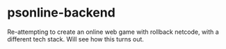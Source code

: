 # psonline-backend

Re-attempting to create an online web game with rollback netcode, with a different tech stack. Will see how this turns out.
